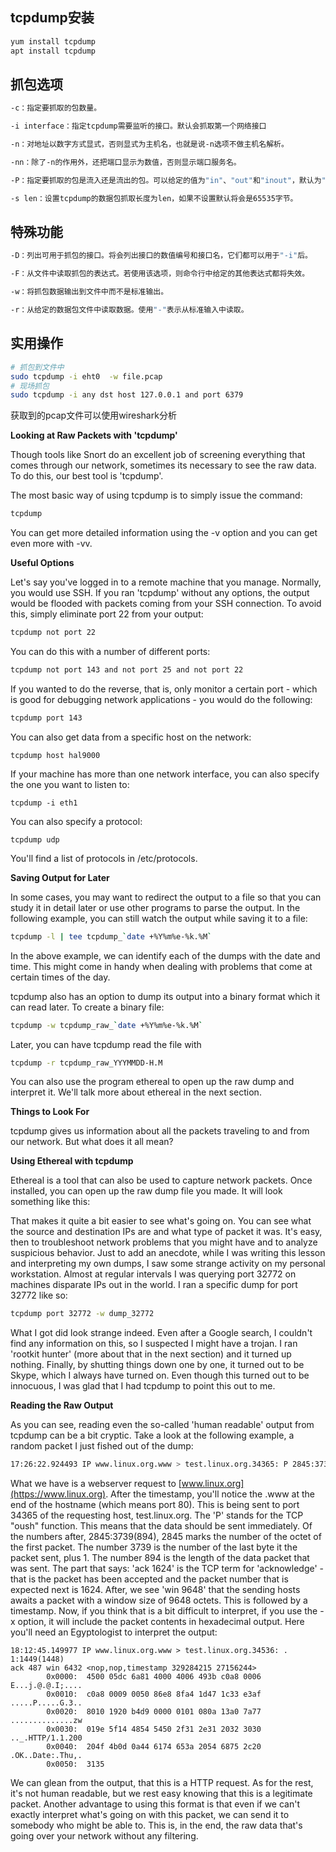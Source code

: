 ## tcpdump安装

```bash
yum install tcpdump
apt install tcpdump
```

## 抓包选项

```bash
-c：指定要抓取的包数量。

-i interface：指定tcpdump需要监听的接口。默认会抓取第一个网络接口

-n：对地址以数字方式显式，否则显式为主机名，也就是说-n选项不做主机名解析。

-nn：除了-n的作用外，还把端口显示为数值，否则显示端口服务名。

-P：指定要抓取的包是流入还是流出的包。可以给定的值为"in"、"out"和"inout"，默认为"inout"。

-s len：设置tcpdump的数据包抓取长度为len，如果不设置默认将会是65535字节。
```

## 特殊功能

```bash
-D：列出可用于抓包的接口。将会列出接口的数值编号和接口名，它们都可以用于"-i"后。

-F：从文件中读取抓包的表达式。若使用该选项，则命令行中给定的其他表达式都将失效。

-w：将抓包数据输出到文件中而不是标准输出。

-r：从给定的数据包文件中读取数据。使用"-"表示从标准输入中读取。
```

## 实用操作

```bash
# 抓包到文件中
sudo tcpdump -i eht0  -w file.pcap
# 现场抓包
sudo tcpdump -i any dst host 127.0.0.1 and port 6379
```

获取到的pcap文件可以使用wireshark分析



**Looking at Raw Packets with 'tcpdump'**

 Though tools like Snort do an excellent job of screening everything that comes through our network, sometimes its necessary to see the raw data. To do this, our best tool is 'tcpdump'.


 The most basic way of using tcpdump is to simply issue the command:

```bash
tcpdump
```

 You can get more detailed information using the -v option and you can get even more with -vv.


**Useful Options**

 Let's say you've logged in to a remote machine that you manage.  Normally, you would use SSH. If you ran 'tcpdump' without any options,  the output would be flooded with packets coming from your SSH  connection. To avoid this, simply eliminate port 22 from your output:

```bash
tcpdump not port 22
```

 You can do this with a number of different ports:

```bash
tcpdump not port 143 and not port 25 and not port 22
```

 If you wanted to do the reverse, that is, only monitor a certain port -  which is good for debugging network applications - you would do the  following:

```bash
tcpdump port 143
```

 You can also get data from a specific host on the network:

```
tcpdump host hal9000
```

 If your machine has more than one network interface, you can also specify the one you want to listen to:

```
tcpdump -i eth1
```

 You can also specify a protocol:

```
tcpdump udp
```

 You'll find a list of protocols in /etc/protocols.


**Saving Output for Later**

 In some cases, you may want to redirect the output to a file so that you can study it in detail later or use other programs to parse the output. In the following example, you can still watch the output while saving  it to a file:

```bash
tcpdump -l | tee tcpdump_`date +%Y%m%e-%k.%M`
```

In the above example, we can identify each of the dumps with the date  and time. This might come in handy when dealing with problems that come  at certain times of the day.

 tcpdump also has an option to dump its output into a binary format which it can read later. To create a binary file:

```bash
tcpdump -w tcpdump_raw_`date +%Y%m%e-%k.%M`
```

 Later, you can have tcpdump read the file with

```bash
tcpdump -r tcpdump_raw_YYYMMDD-H.M
```

 You can also use the program ethereal to open up the raw dump and  interpret it. We'll talk more about ethereal in the next section.


**Things to Look For**

 tcpdump gives us information about all the packets traveling to and from our network. But what does it all mean?


**Using Ethereal with tcpdump**

 Ethereal is a tool that can also be used to capture network packets.  Once installed, you can open up the raw dump file you made. It will look something like this:

 That makes it quite a bit easier to see what's going on. You can see  what the source and destination IPs are and what type of packet it was.  It's easy, then to troubleshoot network problems that you might have and to analyze suspicious behavior. Just to add an anecdote, while I was  writing this lesson and interpreting my own dumps, I saw some strange  activity on my personal workstation. Almost at regular intervals I was  querying port 32772 on machines disparate IPs out in the world. I ran a  specific dump for port 32772 like so:

```bash
tcpdump port 32772 -w dump_32772
```

 What I got did look strange indeed. Even after a Google search, I  couldn't find any information on this, so I suspected I might have a  trojan. I ran 'rootkit hunter' (more about that in the next section) and it turned up nothing. Finally, by shutting things down one by one, it  turned out to be Skype, which I always have turned on. Even though this  turned out to be innocuous, I was glad that I had tcpdump to point this  out to me.


**Reading the Raw Output**

 As you can see, reading even the so-called 'human readable' output from  tcpdump can be a bit cryptic. Take a look at the following example, a  random packet I just fished out of the dump:

```bash
17:26:22.924493 IP www.linux.org.www > test.linux.org.34365: P 2845:3739(894) ack 1624 win 9648 <nop,nop,timestamp 326501459 24374272>
```

What we have is a webserver request to [www.linux.org](https://www.linux.org). After the timestamp, you'll notice the .www at the end of the hostname  (which means port 80). This is being sent to port 34365 of the  requesting host, test.linux.org. The 'P' stands for the TCP "oush"  function. This means that the data should be sent immediately. Of the  numbers after, 2845:3739(894), 2845 marks the number of the octet of the first packet. The number 3739 is the number of the last byte it the  packet sent, plus 1. The number 894 is the length of the data packet  that was sent. The part that says: 'ack 1624' is the TCP term for  'acknowledge' - that is the packet has been accepted and the packet  number that is expected next is 1624. After, we see 'win 9648' that the  sending hosts awaits a packet with a window size of 9648 octets. This is followed by a timestamp.
 Now, if you think that is a bit difficult to interpret, if you use the  -x option, it will include the packet contents in hexadecimal output.  Here you'll need an Egyptologist to interpret the output:

```
18:12:45.149977 IP www.linux.org.www > test.linux.org.34536: . 1:1449(1448) 
ack 487 win 6432 <nop,nop,timestamp 329284215 27156244>
        0x0000:  4500 05dc 6a81 4000 4006 493b c0a8 0006  E...j.@.@.I;....
        0x0010:  c0a8 0009 0050 86e8 8fa4 1d47 1c33 e3af  .....P.....G.3..
        0x0020:  8010 1920 b4d9 0000 0101 080a 13a0 7a77  ..............zw
        0x0030:  019e 5f14 4854 5450 2f31 2e31 2032 3030  .._.HTTP/1.1.200
        0x0040:  204f 4b0d 0a44 6174 653a 2054 6875 2c20  .OK..Date:.Thu,.
        0x0050:  3135
```

 We can glean from the output, that this is a HTTP request. As for the  rest, it's not human readable, but we rest easy knowing that this is a  legitimate packet. Another advantage to using this format is that even  if we can't exactly interpret what's going on with this packet, we can  send it to somebody who might be able to. This is, in the end, the raw  data that's going over your network without any filtering.


